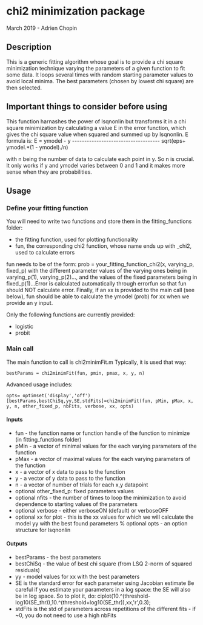 # chi2 minimization package
March 2019 - Adrien Chopin

## Description
This is a generic fitting algorithm whose goal is to provide a chi square minimization technique varying the parameters 
of a given function to fit some data. It loops several times with random starting parameter values to avoid local minima. 
The best parameters (chosen by lowest chi square) are then selected.

## Important things to consider before using
This function harnashes the power of lsqnonlin but transforms it in a chi square minimization by calculating a value E in the error function, which gives the chi square value when squared and summed up by lsqnonlin.
E formula is: E =             ymodel - y
                   ------------------------------------
                   sqrt(eps+ ymodel.*(1 - ymodel)./n)

with n being the number of data to calculate each point in y. So n is crucial. It only works if y and ymodel varies between 0 and 1 and it makes more sense when they are probabilities.

## Usage
### Define your fitting function
You will need to write two functions and store them in the fitting_functions folder:
* the fitting function, used for plotting functionality
* fun, the corresponding chi2 function, whose name ends up with _chi2, used to calculate errors

fun needs to be of the form: prob = your_fitting_function_chi2(x, varying_p, fixed_p) with the different parameter values of the varying ones being in varying_p(1),  varying_p(2)..., and the values of the fixed parameters being in fixed_p(1)...Error is calculated automatically through errorfun so that fun should NOT calculate error. Finally, if an xx is provided to the main call (see below), fun should be able to calculate the ymodel (prob) for xx when we provide an y input.

Only the following functions are currently provided:
* logistic
* probit

### Main call
The main function to call is chi2minimFit.m
Typically, it is used that way:
```
bestParams = chi2minimFit(fun, pmin, pmax, x, y, n)
```
Advanced usage includes:
```
opts= optimset('display','off')
[bestParams,bestChiSq,yy,SE,stdFits]=chi2minimFit(fun, pMin, pMax, x, y, n, other_fixed_p, nbFits, verbose, xx, opts)
```
#### Inputs
* fun - the function name or function handle of the function to minimize (in fitting_functions folder)
* pMin - a vector of minimal values for the each varying parameters of the function
* pMax - a vector of maximal values for the each varying parameters of the function
* x - a vector of x data to pass to the function
* y - a vector of y data to pass to the function
* n - a vector of number of trials for each x,y datapoint
* optional other_fixed_p: fixed parameters values
* optional nfits - the number of times to loop the minimization to avoid dependence to starting values of the parameters
* optional verbose - either verboseON (default) or verboseOFF
* optional xx for plot - this is the xx values for which we will calculate the model yy with the best found parameters
% optional opts - an option structure for lsqnonlin

#### Outputs
* bestParams - the best parameters
* bestChiSq - the value of best chi square (from LSQ 2-norm of squared residuals)
* yy - model values for xx with the best parameters
* SE is the standard error for each parameter using Jacobian estimate
Be careful if you estimate your parameters in a log space: the SE will also be in log space. So to plot it, do: ciplot(10.^(threshold-log10(SE_thr)),10.^(threshold+log10(SE_thr)),xx,'r',0.3);
* stdFits is the std of parameters across repetitions of the different fits - if ~0, you do not need to use a high nbFits
